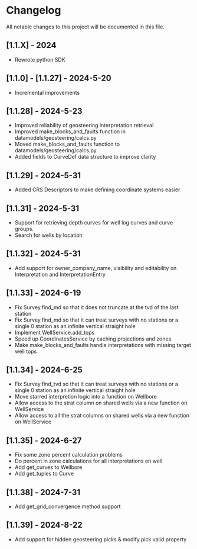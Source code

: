 # Changelog

All notable changes to this project will be documented in this file.

## [1.1.X] - 2024
- Rewrote python SDK

## [1.1.0] - [1.1.27] - 2024-5-20
- Incremental improvements

## [1.1.28] - 2024-5-23
- Improved reliability of geosteering interpretation retrieval
- Improved make_blocks_and_faults function in datamodels/geosteering/calcs.py
- Moved make_blocks_and_faults function to datamodels/geosteering/calcs.py
- Added fields to CurveDef data structure to improve clarity

## [1.1.29] - 2024-5-31
- Added CRS Descriptors to make defining coordinate systems easier

## [1.1.31] - 2024-5-31
- Support for retrieving depth curves for well log curves and curve groups.
- Search for wells by location

## [1.1.32] - 2024-5-31
- Add support for owner_company_name, visibility and editability on Interpretation and InterpretationEntry

## [1.1.33] - 2024-6-19
- Fix Survey.find_md so that it does not truncate at the tvd of the last station
- Fix Survey.find_md so that it can treat surveys with no stations or a single 0 station as an infinite vertical straight hole
- Implement WellService.add_tops
- Speed up CoordinatesService by caching projections and zones
- Make make_blocks_and_faults handle interpretations with missing target well tops

## [1.1.34] - 2024-6-25
- Fix Survey.find_tvd so that it can treat surveys with no stations or a single 0 station as an infinite vertical straight hole
- Move starred interpretion logic into a function on Wellbore
- Allow access to the strat column on shared wells via a new function on WellService
- Allow access to all the strat columns on shared wells via a new function on WellService

## [1.1.35] - 2024-6-27
- Fix some zone percent calculation problems
- Do percent in zone calculations for all interpretations on well
- Add get_curves to Wellbore
- Add get_tuples to Curve

## [1.1.38] - 2024-7-31
- Add get_grid_convergence method support

## [1.1.39] - 2024-8-22
- Add support for hidden geosteering picks & modify pick valid property
